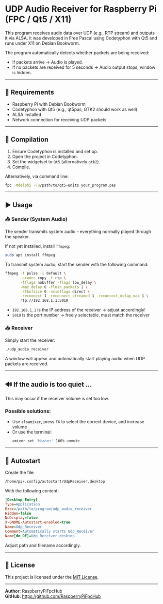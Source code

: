 # UDP Audio Receiver for Raspberry Pi (FPC / Qt5 / X11)

This program receives audio data over UDP (e.g., RTP stream) and outputs it via ALSA. It was developed in Free Pascal using Codetyphon with Qt5 and runs under X11 on Debian Bookworm.

The program automatically detects whether packets are being received:
- If packets arrive → Audio is played.
- If no packets are received for 5 seconds → Audio output stops, window is hidden.

---

## 💠 Requirements

- Raspberry Pi with Debian Bookworm
- Codetyphon with Qt5 (e.g., qt5pas; GTK2 should work as well)
- ALSA installed
- Network connection for receiving UDP packets

---

## 🔧 Compilation

1. Ensure Codetyphon is installed and set up.
2. Open the project in Codetyphon.
3. Set the widgetset to `Qt5` (alternatively `gtk2`).
4. Compile.

Alternatively, via command line:
```bash
fpc -Mdelphi -Fu/path/to/qt5-units your_program.pas
```

---

## ▶️ Usage

### 📤 Sender (System Audio)

The sender transmits system audio – everything normally played through the speaker.

If not yet installed, install `ffmpeg`:
```bash
sudo apt install ffmpeg
```

To transmit system audio, start the sender with the following command:
```bash
ffmpeg -f pulse -i default \
       -acodec copy -f rtp \
       -fflags nobuffer -flags low_delay \
       -max_delay 0 -flush_packets 1 \
       -rtbufsize 0 -avioflags direct \
       -reconnect 1 -reconnect_streamed 1 -reconnect_delay_max 1 \
       rtp://192.168.1.1:5010
```

- `192.168.1.1` is the IP address of the receiver → adjust accordingly!
- `5010` is the port number → freely selectable, must match the receiver

### 📥 Receiver

Simply start the receiver:
```bash
./udp_audio_receiver
```

A window will appear and automatically start playing audio when UDP packets are received.

---

## 🔊 If the audio is too quiet …

This may occur if the receiver volume is set too low.

### Possible solutions:
- Use `alsamixer`, press `F6` to select the correct device, and increase volume
- Or use the terminal:
  ```bash
  amixer set 'Master' 100% unmute
  ```

---

## 📁 Autostart

Create the file:
```bash
/home/pi/.config/autostart/UdpReceiver.desktop
```

With the following content:
```ini
[Desktop Entry]
Type=Application
Exec=/path/to/program/udp_audio_receiver
Hidden=false
NoDisplay=false
X-GNOME-Autostart-enabled=true
Name=Udp_Receiver
Comment=Automatically starts Udp_Receiver
Name[de_DE]=Udp_Receiver.desktop
```

Adjust path and filename accordingly.

---

## 📝 License

This project is licensed under the [MIT License](LICENSE).

---

**Author:** RaspberryPiFpcHub  
**GitHub:** https://github.com/RaspberryPiFpcHub

